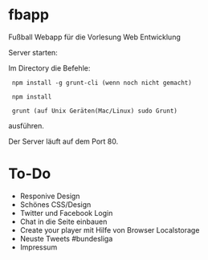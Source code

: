 # fbapp
Fußball Webapp für die Vorlesung Web Entwicklung

Server starten:

Im Directory die Befehle:

     npm install -g grunt-cli (wenn noch nicht gemacht)

     npm install

     grunt (auf Unix Geräten(Mac/Linux) sudo Grunt)

ausführen.

Der Server läuft auf dem Port 80.

# To-Do
* Responive Design
* Schönes CSS/Design
* Twitter und Facebook Login
* Chat in die Seite einbauen
* Create your player mit Hilfe von Browser Localstorage
* Neuste Tweets #bundesliga
* Impressum